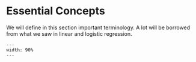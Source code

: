 # Essential Concepts

We will define in this section important terminology. A lot will be borrowed from what we saw in linear and logistic regression.


```{figure} ../images/nn_cute_neurons.png
---
width: 90%
---
```